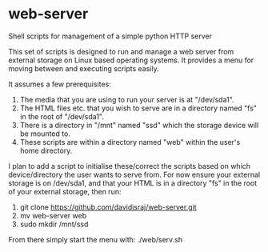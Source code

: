 # web-server
Shell scripts for management of a simple python HTTP server

This set of scripts is designed to run and manage a web server from external storage on Linux based operating systems.
It provides a menu for moving between and executing scripts easily.

It assumes a few prerequisites:
1. The media that you are using to run your server is at "/dev/sda1".
2. The HTML files etc. that you wish to serve are in a directory named "fs" in the root of "/dev/sda1".
3. There is a directory in "/mnt" named "ssd" which the storage device will be mounted to.
4. These scripts are within a directory named "web" within the user's home directory.

I plan to add a script to initialise these/correct the scripts based on which device/directory the user wants to serve from.
For now ensure your external storage is on /dev/sda1, and that your HTML is in a directory "fs" in the root of your external storage,
then run:

1. git clone https://github.com/davidisraj/web-server.git
2. mv web-server web
3. sudo mkdir /mnt/ssd

From there simply start the menu with:
./web/serv.sh
